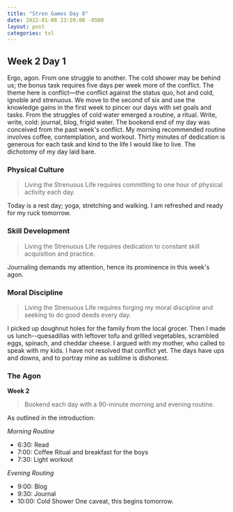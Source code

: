 ```yaml
---
title: "Stren Games Day 8"
date: 2022-01-08 23:59:00 -0500
layout: post
categories: tsl
---
```


## Week 2 Day 1

Ergo, agon. From one struggle to another. The cold shower may be behind us; the bonus task requires five days per week more of the conflict. The theme here is conflict—the conflict against the status quo, hot and cold, ignoble and strenuous. We move to the second of six and use the knowledge gains in the first week to pincer our days with set goals and tasks. From the struggles of cold water emerged a routine, a ritual. Write, write, cold: journal, blog, frigid water. The bookend end of my day was conceived from the past week's conflict. My morning recommended routine involves coffee, contemplation, and workout. Thirty minutes of dedication is generous for each task and kind to the life I would like to live. The dichotomy of my day laid bare.

### Physical Culture
> Living the Strenuous Life requires committing to one hour of physical activity each day.

Today is a rest day; yoga, stretching and walking. I am refreshed and ready for my ruck tomorrow.

### Skill Development
> Living the Strenuous Life requires dedication to constant skill acquisition and practice.

Journaling demands my attention, hence its prominence in this week's agon.

### Moral Discipline
> Living the Strenuous Life requires forging my moral discipline and seeking to do good deeds every day.

I picked up doughnut holes for the family from the local grocer. Then I made us lunch--quesadillas with leftover tofu and grilled vegetables, scrambled eggs, spinach, and cheddar cheese. I argued with my mother, who called to speak with my kids. I have not resolved that conflict yet. The days have ups and downs, and to portray mine as sublime is dishonest.

### The Agon
**Week 2**
> Bookend each day with a 90-minute morning and evening routine.

As outlined in the introduction:

*Morning Routine*
* 6:30: Read
* 7:00: Coffee Ritual and breakfast for the boys
* 7:30: Light workout

*Evening Routing*
* 9:00: Blog
* 9:30: Journal
* 10:00: Cold Shower
One caveat, this begins tomorrow.